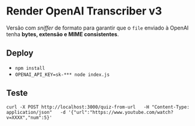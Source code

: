 # Render OpenAI Transcriber v3

Versão com *sniffer* de formato para garantir que o `file` enviado à OpenAI tenha **bytes, extensão e MIME consistentes**.

## Deploy
- `npm install`
- `OPENAI_API_KEY=sk-*** node index.js`

## Teste
```
curl -X POST http://localhost:3000/quiz-from-url   -H "Content-Type: application/json"   -d '{"url":"https://www.youtube.com/watch?v=XXXX","num":5}'
```
